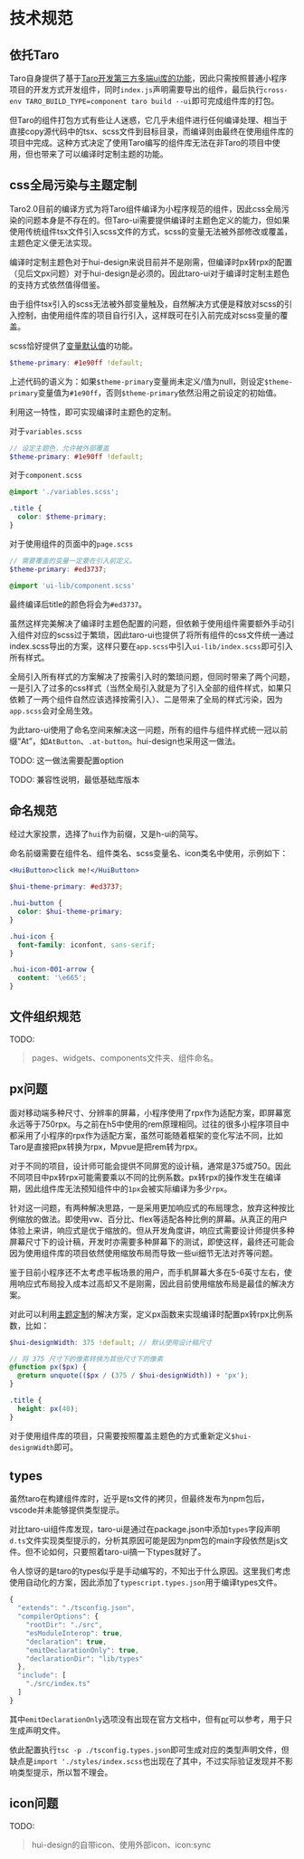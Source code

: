 # 技术规范

## 依托Taro

Taro自身提供了基于[Taro开发第三方多端ui库的功能](https://taro-docs.jd.com/taro/docs/ui-lib)，因此只需按照普通小程序项目的开发方式开发组件，同时`index.js`声明需要导出的组件，最后执行`cross-env TARO_BUILD_TYPE=component taro build --ui`即可完成组件库的打包。

但Taro的组件打包方式有些让人迷惑，它几乎未组件进行任何编译处理、相当于直接copy源代码中的tsx、scss文件到目标目录，而编译则由最终在使用组件库的项目中完成。这种方式决定了使用Taro编写的组件库无法在非Taro的项目中使用，但也带来了可以编译时定制主题的功能。

## css全局污染与主题定制

Taro2.0目前的编译方式为将Taro组件编译为小程序规范的组件，因此css全局污染的问题本身是不存在的。但Taro-ui需要提供编译时主题色定义的能力，但如果使用传统组件tsx文件引入scss文件的方式，scss的变量无法被外部修改或覆盖，主题色定义便无法实现。

编译时定制主题色对于hui-design来说目前并不是刚需，但编译时px转rpx的配置（见后文px问题）对于hui-design是必须的。因此taro-ui对于编译时定制主题色的支持方式依然值得借鉴。

由于组件tsx引入的scss无法被外部变量触及，自然解决方式便是释放对scss的引入控制，由使用组件库的项目自行引入，这样既可在引入前完成对scss变量的覆盖。

scss恰好提供了[变量默认值](https://sass-lang.com/documentation/variables#default-values)的功能。

```scss
$theme-primary: #1e90ff !default;
```

上述代码的语义为：如果`$theme-primary`变量尚未定义/值为null，则设定`$theme-primary`变量值为`#1e90ff`，否则`$theme-primary`依然沿用之前设定的初始值。

利用这一特性，即可实现编译时主题色的定制。

对于`variables.scss`

```scss
// 设定主题色，允许被外部覆盖
$theme-primary: #1e90ff !default;
```

对于`component.scss`

```scss
@import './variables.scss';

.title {
  color: $theme-primary;
}
```

对于使用组件的页面中的`page.scss`

```scss
// 需要覆盖的变量一定要在引入前定义。
$theme-primary: #ed3737;

@import 'ui-lib/component.scss'

```

最终编译后title的颜色将会为`#ed3737`。

虽然这样完美解决了编译时主题色配置的问题，但依赖于使用组件需要额外手动引入组件对应的scss过于繁琐，因此taro-ui也提供了将所有组件的css文件统一通过index.scss导出的方案，这样只要在`app.scss`中引入`ui-lib/index.scss`即可引入所有样式。

全局引入所有样式的方案解决了按需引入时的繁琐问题，但同时带来了两个问题，一是引入了过多的css样式（当然全局引入就是为了引入全部的组件样式，如果只依赖了一两个组件自然应该选择按需引入）、二是带来了全局的样式污染，因为`app.scss`会对全局生效。

为此taro-ui使用了命名空间来解决这一问题，所有的组件与组件样式统一冠以前缀“At”，如`AtButton`、`.at-button`。hui-design也采用这一做法。

TODO: 这一做法需要配置option

TODO: 兼容性说明，最低基础库版本

## 命名规范

经过大家投票，选择了`hui`作为前缀，又是h-ui的简写。

命名前缀需要在组件名、组件类名、scss变量名、icon类名中使用，示例如下：

```jsx
<HuiButton>click me!</HuiButton>
```

```scss
$hui-theme-primary: #ed3737;

.hui-button {
  color: $hui-theme-primary;
}

.hui-icon {
  font-family: iconfont, sans-serif;
}

.hui-icon-001-arrow {
  content: '\e665';
}
```

## 文件组织规范

TODO:

> pages、widgets、components文件夹、组件命名。

## px问题

面对移动端多种尺寸、分辨率的屏幕，小程序使用了rpx作为适配方案，即屏幕宽永远等于750rpx。与之前在h5中使用的rem原理相同。过往的很多小程序项目中都采用了小程序的rpx作为适配方案，虽然可能随着框架的变化写法不同，比如Taro是直接把px转换为rpx，Mpvue是把rem转为rpx。

对于不同的项目，设计师可能会提供不同屏宽的设计稿，通常是375或750。因此不同项目中px转rpx可能需要乘以不同的比例系数。px转rpx的操作发生在编译期，因此组件库无法预知组件中的`1px`会被实际编译为多少`rpx`。

针对这一问题，有两种解决思路，一是采用更加响应式的布局理念，放弃这种按比例缩放的做法。即使用vw、百分比、flex等适配各种比例的屏幕。从真正的用户体验上来讲，响应式是优于缩放的。但从开发角度讲，响应式需要设计师提供多种屏幕尺寸下的设计稿，开发时亦需要多种屏幕下的测试，即使这样，最终还可能会因为使用组件库的项目依然使用缩放布局而导致一些ui细节无法对齐等问题。

鉴于目前小程序还不太考虑平板场景的用户，而手机屏幕大多在5-6英寸左右，使用响应式布局投入成本过高却又不是刚需，因此目前使用缩放布局是最佳的解决方案。

对此可以利用[主题定制](#主题定制)的解决方案，定义px函数来实现编译时配置px转rpx比例系数，比如：

```scss
$hui-designWidth: 375 !default; // 默认使用设计稿尺寸

// 将 375 尺寸下的像素转换为其他尺寸下的像素
@function px($px) {
  @return unquote(($px / (375 / $hui-designWidth)) + 'px');
}

.title {
  height: px(40);
}
```

对于使用组件库的项目，只需要按照覆盖主题色的方式重新定义`$hui-designWidth`即可。

## types

虽然taro在构建组件库时，近乎是ts文件的拷贝，但最终发布为npm包后，vscode并未能够提供类型提示。

对比taro-ui组件库发现，taro-ui是通过在package.json中添加`types`字段声明`d.ts`文件实现类型提示的，分析其原因可能是因为npm包的main字段依然是js文件。但不论如何，只要照着taro-ui搞一下types就好了。

令人惊讶的是taro的types似乎是手动编写的，不知出于什么原因。这里我们考虑使用自动化的方案，因此添加了`typescript.types.json`用于编译types文件。

```js
{
  "extends": "./tsconfig.json",
  "compilerOptions": {
    "rootDir": "./src",
    "esModuleInterop": true,
    "declaration": true,
    "emitDeclarationOnly": true,
    "declarationDir": "lib/types"
  },
  "include": [
    "./src/index.ts"
  ]
}
```

其中`emitDeclarationOnly`选项没有出现在官方文档中，但有[pr](https://github.com/microsoft/TypeScript/pull/20735)可以参考，用于只生成声明文件。

依此配置执行`tsc -p ./tsconfig.types.json`即可生成对应的类型声明文件，但缺点是`import './styles/index.scss`也出现在了其中，不过实际验证发现并不影响类型提示，所以暂不理会。

## icon问题

TODO:

> hui-design的自带icon、使用外部icon、icon:sync
